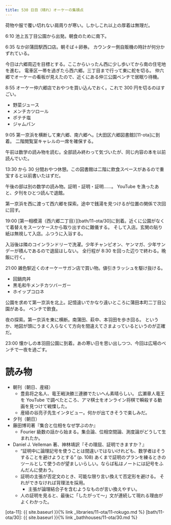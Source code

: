 ```yaml
---
title: 530 日目（晴れ）オーケーの集積点
---
```


荷物や服で覆い切れない肩周りが寒い。しかしこれ以上の厚着は無理だ。

6:10 池上五丁目公園から出発。朝食のために南下。

6:35 なか卯蒲田駅西口店。朝そば＋卵券。
カウンター側自販機の時計が何分かずれている。

今日は六郷周辺を目標とする。ここからいったん西に少し歩いてから南の住宅地を進む。
電車区一帯を過ぎたら西六郷。三丁目まで行って東に舵を切る。
仲六郷でオーケーの看板が見えたので、近くにある仲三公園ベンチで居眠り待機。

8:55 オーケー仲六郷店でおやつを買い込んでおく。これで 300 円を切るのはすごい。

* 野菜ジュース
* メンチカツロール
* ポテチ塩
* ジャムパン

9:05 第一京浜を横断して東六郷、南六郷へ。[大田区六郷図書館][11-ota]に到着。
二階閲覧室キャレルの一席を確保する。

午前は数学の読み物を読む。全部読み終わって気づいたが、同じ内容の本を以前読んでいた。

13:30 から 30 分間おやつ休憩。この図書館は二階に飲食スペースがあるので重宝すると以前書いたはずだ。

午後の部は別の数学の読み物。証明・証明・証明……。
YouTube を漁ったあと、夕刊をひとつ読んで退館。

第一京浜を西に渡って西六郷を探索。途中で銭湯を見つけるが位置の関係で次回に回す。

19:00 [第一相模湯（西六郷二丁目）][bath/11-ota/30]に到着。近くに公園がなくて着替えをスーツケースから取り出すのに難儀する。
そして入店。玄関の貼り紙は無視して入店。ふつうに入浴する。

入浴後は隣のコインランドリーで洗濯。少年チャンピオン、ヤンマガ、少年サンデーが積んであるので退屈はしない。
全行程が 8:30 を回った辺りで終わる。晩飯に行く。

21:00 雑色駅近くのオーケーサガン店で買い物。値引きラッシュを駆け抜ける。

* 回鍋肉丼
* 黒毛和牛メンチカツバーガー
* ホイップコロネ

公園を求めて第一京浜を北上。記憶違いでかなり遠いところに蒲田本町二丁目公園がある。
ベンチで飲食。

夜の探索。第一京浜を東に横断。南蒲田、萩中、本羽田を歩き回る。
というか、地図が頭にうまく入らなくて方向を間違えてさまよっているというのが正確だ。

23:00 懐かしの本羽田公園に到着。あの寒い日を思い出しつつ、今回は広場のベンチで一夜を過ごす。

# 読み物

* 朝刊（朝日、産経）
  * 豊島将之名人、竜王戦決勝三連勝でたいへん素晴らしい。
    広瀬章人竜王を YouTube で調べたところ、アマ棋士をオンライン将棋で瞬殺する動画を見つけて戦慄した。
  * 産経の谷亮子先生インタビュー。何かが出てきそうで楽しみだ。
* 夕刊（朝日）
* 藤田博司著『集合と位相をなぜ学ぶのか』
  * Fourier 級数の話から始まる。集合論、位相空間論、測度論がどうして生まれたか。
* Daniel J. Velleman 著、神林靖訳『その理屈、証明できますか？』
  * <q>証明中に論理記号を使うことは間違いではないけれども、数学者はそうすることを避けようとする</q> (p. 108)
    あくまで証明のプランを練るときのツールとして使うのが望ましいらしい。ならば私はノートには記号をふんだんに使おう。
  * 証明の主張が否定文のとき、可能な限り言い換えて否定形を避ける。
    それができなければ背理法を採用。
    * 主張が論理結合子を含むようなものが言い換えやすい。
  * 人の証明を見ると、最後に「したがって～」文が連続して現れる理由がよくわかった。

[ota-11]: {{ site.baseurl }}{% link _libraries/11-ota/11-rokugo.md %}
[bath/11-ota/30]: {{ site.baseurl }}{% link _bathhouses/11-ota/30.md %}
